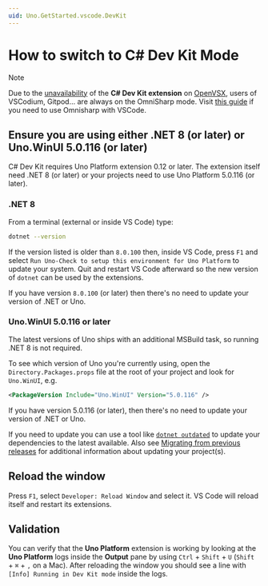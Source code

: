 ```yaml
---
uid: Uno.GetStarted.vscode.DevKit
---
```


# How to switch to C# Dev Kit Mode

> [!NOTE]
> Due to the [unavailability](https://github.com/microsoft/vscode-dotnettools/issues/765) of the **C# Dev Kit extension** on [OpenVSX](https://open-vsx.org), users of VSCodium, Gitpod... are always on the OmniSharp mode. Visit [this guide](xref:Uno.GetStarted.vscode.OmniSharp) if you need to use Omnisharp with VSCode.

## Ensure you are using either .NET 8 (or later) or Uno.WinUI 5.0.116 (or later)

C# Dev Kit requires Uno Platform extension 0.12 or later. The extension itself need .NET 8 (or later) or your projects need to use Uno Platform 5.0.116 (or later).

### .NET 8

From a terminal (external or inside VS Code) type:

```bash
dotnet --version
```

If the version listed is older than `8.0.100` then, inside VS Code, press `F1` and select `Run Uno-Check to setup this environment for Uno Platform` to update your system. Quit and restart VS Code afterward so the new version of `dotnet` can be used by the extensions.

If you have version `8.0.100` (or later) then there's no need to update your version of .NET or Uno.

### Uno.WinUI 5.0.116 or later

The latest versions of Uno ships with an additional MSBuild task, so running .NET 8 is not required.

To see which version of Uno you're currently using, open the `Directory.Packages.props` file at the root of your project and look for `Uno.WinUI`, e.g.

```xml
<PackageVersion Include="Uno.WinUI" Version="5.0.116" />
```

If you have version 5.0.116 (or later), then there's no need to update your version of .NET or Uno.

If you need to update you can use a tool like [`dotnet outdated`](https://github.com/dotnet-outdated/dotnet-outdated) to update your dependencies to the latest available. Also see [Migrating from previous releases](xref:Uno.Development.MigratingFromPreviousReleases]) for additional information about updating your project(s).

## Reload the window

Press `F1`, select `Developer: Reload Window` and select it. VS Code will reload itself and restart its extensions.

## Validation

You can verify that the **Uno Platform** extension is working by looking at the **Uno Platform** logs inside the **Output** pane by using `Ctrl` + `Shift` + `U` (`Shift` + `⌘` + `,` on a Mac). After reloading the window you should see a line with `[Info] Running in Dev Kit mode` inside the logs.
